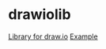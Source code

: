 # drawiolib
[Library for draw.io](http://draw.io)
[Example](https://www.draw.io/?lightbox=1&highlight=0000ff&edit=_blank&layers=1&nav=1&title=EveryCodeCommit.xml#Uhttps%3A%2F%2Fraw.githubusercontent.com%2Fvinayski%2Fdrawiolib%2Fmaster%2FEveryCodeCommit.xml)
